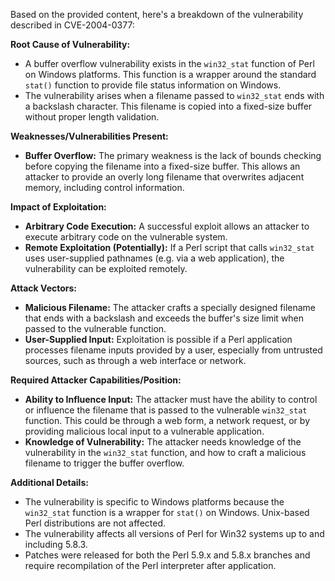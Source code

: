 Based on the provided content, here's a breakdown of the vulnerability described in CVE-2004-0377:

**Root Cause of Vulnerability:**
- A buffer overflow vulnerability exists in the `win32_stat` function of Perl on Windows platforms. This function is a wrapper around the standard `stat()` function to provide file status information on Windows.
- The vulnerability arises when a filename passed to `win32_stat` ends with a backslash character. This filename is copied into a fixed-size buffer without proper length validation.

**Weaknesses/Vulnerabilities Present:**
- **Buffer Overflow:**  The primary weakness is the lack of bounds checking before copying the filename into a fixed-size buffer. This allows an attacker to provide an overly long filename that overwrites adjacent memory, including control information.

**Impact of Exploitation:**
- **Arbitrary Code Execution:** A successful exploit allows an attacker to execute arbitrary code on the vulnerable system.
- **Remote Exploitation (Potentially):** If a Perl script that calls `win32_stat` uses user-supplied pathnames (e.g. via a web application), the vulnerability can be exploited remotely.

**Attack Vectors:**
- **Malicious Filename:** The attacker crafts a specially designed filename that ends with a backslash and exceeds the buffer's size limit when passed to the vulnerable function.
- **User-Supplied Input:** Exploitation is possible if a Perl application processes filename inputs provided by a user, especially from untrusted sources, such as through a web interface or network.

**Required Attacker Capabilities/Position:**
- **Ability to Influence Input:** The attacker must have the ability to control or influence the filename that is passed to the vulnerable `win32_stat` function. This could be through a web form, a network request, or by providing malicious local input to a vulnerable application.
- **Knowledge of Vulnerability:** The attacker needs knowledge of the vulnerability in the `win32_stat` function, and how to craft a malicious filename to trigger the buffer overflow.

**Additional Details:**
- The vulnerability is specific to Windows platforms because the `win32_stat` function is a wrapper for `stat()` on Windows. Unix-based Perl distributions are not affected.
- The vulnerability affects all versions of Perl for Win32 systems up to and including 5.8.3.
- Patches were released for both the Perl 5.9.x and 5.8.x branches and require recompilation of the Perl interpreter after application.